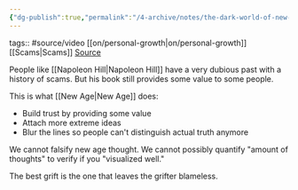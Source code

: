 ```yaml
---
{"dg-publish":true,"permalink":"/4-archive/notes/the-dark-world-of-new-age-gurus/"}
---
```


tags:: #source/video [[on/personal-growth\|on/personal-growth]] [[Scams\|Scams]]
[Source](https://www.youtube.com/watch?v=yyktccr5apU)

People like [[Napoleon Hill\|Napoleon Hill]] have a very dubious past with a history of scams. But his book still provides some value to some people.

This is what [[New Age\|New Age]] does:
- Build trust by providing some value
- Attach more extreme ideas
- Blur the lines so people can't distinguish actual truth anymore

We cannot falsify new age thought. We cannot possibly quantify "amount of thoughts" to verify if you "visualized well."

The best grift is the one that leaves the grifter blameless.